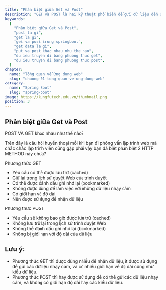 ```yaml
---
title: "Phân biệt giữa Get và Post"
description: "GET và POST là hai kỹ thuật phổ biến để gửi dữ liệu đến server và browser cần chúng để giao tiếp với server. Hai phương thức này khác biệt ở chỗ phương thức GET thêm dữ liệu được mã hóa vào URI trong khi trong với phương thức POST, dữ liệu được nối vào phần body chứ không phải URI."
keywords:
  [
    "Phân biệt giữa Get và Post",
    "post la gi",
    "get la gi",
    "get va post trong springboot",
    "get data la gi",
    "put va post khac nhau nhu the nao",
    "du ieu truyen di bang phuong thuc get",
    "du ieu truyen di bang phuong thuc post",
  ]
chapter:
  name: "Tổng quan về ứng dụng web"
  slug: "chuong-01-tong-quan-ve-ung-dung-web"
category:
  name: "Spring Boot"
  slug: "spring-boot"
image: https://kungfutech.edu.vn/thumbnail.png
position: 3
---
```


## Phân biệt giữa Get và Post

POST VÀ GET khác nhau như thế nào?

Trên đây là câu hỏi huyền thoại mỗi khi bạn đi phỏng vấn lập trình web mà chắc chắc lập trình viên cũng gặp phải vậy bạn đã biết phân biệt 2 HTTP METHOD này chưa?

Phương thức GET

- Yêu cầu có thể được lưu trữ (cached)
- Giữ lại trong lịch sử duyệt Web của trình duyệt
- Có thể được đánh dấu ghi nhớ lại (bookmarked)
- Không được dùng để làm việc với những dữ liệu nhạy cảm
- Có giới hạn về độ dài
- Nên được sử dụng để nhận dữ liệu

Phương thức POST

- Yêu cầu sẽ không bao giờ được lưu trữ (cached)
- Không lưu trữ lại trong lịch sử trình duyệt Web
- Không thể đánh dấu ghi nhớ lại (bookmarked)
- Không bị giới hạn với độ dài của dữ liệu

## Lưu ý:

- Phương thức GET thì được dùng nhiều để nhận dữ liệu, ít được sử dụng để gửi các dữ liệu nhạy cảm,
  và có nhiều giới hạn về độ dài cũng như kiểu dữ liệu.
- Phương thức POST thì hay được sử dụng để có thể gửi các dữ liệu nhạy cảm, và không có giới hạn độ
  dài hay các kiểu dữ liệu.
